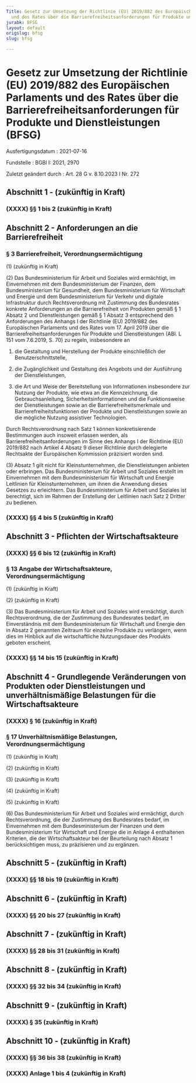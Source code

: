 ```yaml
---
Title: Gesetz zur Umsetzung der Richtlinie (EU) 2019/882 des Europäischen Parlaments
  und des Rates über die Barrierefreiheitsanforderungen für Produkte und Dienstleistungen
jurabk: BFSG
layout: default
origslug: bfsg
slug: bfsg

---
```


# Gesetz zur Umsetzung der Richtlinie (EU) 2019/882 des Europäischen Parlaments und des Rates über die Barrierefreiheitsanforderungen für Produkte und Dienstleistungen (BFSG)

Ausfertigungsdatum
:   2021-07-16

Fundstelle
:   BGBl I: 2021, 2970

Zuletzt geändert durch
:   Art. 28 G v. 8.10.2023 I Nr. 272

[^F817220_01_BJNR297010021]:     Dieses Gesetz dient der Umsetzung der Richtlinie (EU) 2019/882 des
    Europäischen Parlaments und des Rates vom 17. April 2019 über die
    Barrierefreiheitsanforderungen für Produkte und Dienstleistungen (ABl.
    L 151 vom 7.6.2019, S. 70).


## Abschnitt 1 - (zukünftig in Kraft)


### (XXXX) §§ 1 bis 2 (zukünftig in Kraft)



## Abschnitt 2 - Anforderungen an die Barrierefreiheit


### § 3 Barrierefreiheit, Verordnungsermächtigung

(1) (zukünftig in Kraft)

(2) Das Bundesministerium für Arbeit und Soziales wird ermächtigt, im
Einvernehmen mit dem Bundesministerium der Finanzen, dem
Bundesministerium für Gesundheit, dem Bundesministerium für Wirtschaft
und Energie und dem Bundesministerium für Verkehr und digitale
Infrastruktur durch Rechtsverordnung mit Zustimmung des Bundesrates
konkrete Anforderungen an die Barrierefreiheit von Produkten gemäß § 1
Absatz 2 und Dienstleistungen gemäß § 1 Absatz 3 entsprechend den
Anforderungen des Anhangs I der Richtlinie (EU) 2019/882 des
Europäischen Parlaments und des Rates vom 17. April 2019 über die
Barrierefreiheitsanforderungen für Produkte und Dienstleistungen (ABl.
L 151 vom 7.6.2019, S. 70) zu regeln, insbesondere an

1.  die Gestaltung und Herstellung der Produkte einschließlich der
    Benutzerschnittstelle,


2.  die Zugänglichkeit und Gestaltung des Angebots und der Ausführung der
    Dienstleistungen,


3.  die Art und Weise der Bereitstellung von Informationen insbesondere
    zur Nutzung der Produkte, wie etwa an die Kennzeichnung, die
    Gebrauchsanleitung, Sicherheitsinformationen und die Funktionsweise
    der Dienstleistungen sowie an die Barrierefreiheitsmerkmale und
    Barrierefreiheitsfunktionen der Produkte und Dienstleistungen sowie an
    die mögliche Nutzung assistiver Technologien.



Durch Rechtsverordnung nach Satz 1 können konkretisierende
Bestimmungen auch insoweit erlassen werden, als
Barrierefreiheitsanforderungen im Sinne des Anhangs I der Richtlinie
(EU) 2019/882 nach Artikel 4 Absatz 9 dieser Richtlinie durch
delegierte Rechtsakte der Europäischen Kommission präzisiert worden
sind.

(3)
Absatz 1 gilt nicht für Kleinstunternehmen, die Dienstleistungen
anbieten oder erbringen.              Das Bundesministerium für Arbeit
und Soziales erstellt im Einvernehmen mit dem Bundesministerium für
Wirtschaft und Energie Leitlinien für Kleinstunternehmen, um ihnen die
Anwendung dieses Gesetzes zu erleichtern. Das Bundesministerium für
Arbeit und Soziales ist berechtigt, sich im Rahmen der Erstellung der
Leitlinien nach Satz 2 Dritter zu bedienen.


### (XXXX) §§ 4 bis 5 (zukünftig in Kraft)



## Abschnitt 3 - Pflichten der Wirtschaftsakteure


### (XXXX) §§ 6 bis 12 (zukünftig in Kraft)



### § 13 Angabe der Wirtschaftsakteure, Verordnungsermächtigung

(1) (zukünftig in Kraft)

(2) (zukünftig in Kraft)

(3) Das Bundesministerium für Arbeit und Soziales wird ermächtigt,
durch Rechtsverordnung, die der Zustimmung des Bundesrates bedarf, im
Einverständnis mit dem Bundesministerium für Wirtschaft und Energie
den in Absatz 2 genannten Zeitraum für einzelne Produkte zu
verlängern, wenn dies im Hinblick auf die wirtschaftliche
Nutzungsdauer des Produkts geboten erscheint.


### (XXXX) §§ 14 bis 15 (zukünftig in Kraft)



## Abschnitt 4 - Grundlegende Veränderungen von Produkten oder Dienstleistungen und unverhältnismäßige Belastungen für die Wirtschaftsakteure


### (XXXX) § 16 (zukünftig in Kraft)



### § 17 Unverhältnismäßige Belastungen, Verordnungsermächtigung

(1) (zukünftig in Kraft)

(2) (zukünftig in Kraft)

(3) (zukünftig in Kraft)

(4) (zukünftig in Kraft)

(5) (zukünftig in Kraft)

(6) Das Bundesministerium für Arbeit und Soziales wird ermächtigt,
durch Rechtsverordnung, die der Zustimmung des Bundesrates bedarf, im
Einvernehmen mit dem Bundesministerium der Finanzen und dem
Bundesministerium für Wirtschaft und Energie die in Anlage 4
enthaltenen Kriterien, die der Wirtschaftsakteur bei der Beurteilung
nach Absatz 1 berücksichtigen muss, zu präzisieren und zu ergänzen.


## Abschnitt 5 - (zukünftig in Kraft)


### (XXXX) §§ 18 bis 19 (zukünftig in Kraft)



## Abschnitt 6 - (zukünftig in Kraft)


### (XXXX) §§ 20 bis 27 (zukünftig in Kraft)



## Abschnitt 7 - (zukünftig in Kraft)


### (XXXX) §§ 28 bis 31 (zukünftig in Kraft)



## Abschnitt 8 - (zukünftig in Kraft)


### (XXXX) §§ 32 bis 34 (zukünftig in Kraft)



## Abschnitt 9 - (zukünftig in Kraft)


### (XXXX) § 35 (zukünftig in Kraft)



## Abschnitt 10 - (zukünftig in Kraft)


### (XXXX) §§ 36 bis 38 (zukünftig in Kraft)



### (XXXX) Anlage 1 bis 4 (zukünftig in Kraft)



